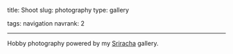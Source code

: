 title: Shoot
slug: photography
type: gallery

tags: navigation
navrank: 2

---

Hobby photography powered by my
[Sriracha](http://github.com:ngokevin/sriracha) gallery.

